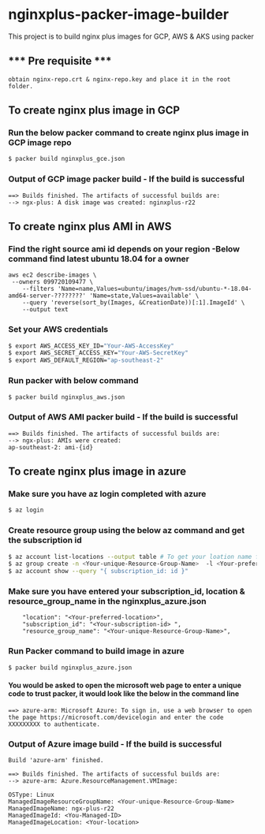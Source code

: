 # nginxplus-packer-image-builder
This project is to build nginx plus images for GCP, AWS &amp; AKS using packer

## *** Pre requisite *** 
```
obtain nginx-repo.crt & nginx-repo.key and place it in the root folder.
```

## To create nginx plus image in GCP

### Run the below packer command to create nginx plus image in GCP image repo
```sh
$ packer build nginxplus_gce.json
```

### Output of GCP image packer build - If the build is successful
```
==> Builds finished. The artifacts of successful builds are:
--> ngx-plus: A disk image was created: nginxplus-r22
```

## To create nginx plus AMI in AWS

### Find the right source ami id depends on your region -Below command find latest  ubuntu 18.04 for a owner

```
aws ec2 describe-images \
 --owners 099720109477 \
    --filters 'Name=name,Values=ubuntu/images/hvm-ssd/ubuntu-*-18.04-amd64-server-????????' 'Name=state,Values=available' \
    --query 'reverse(sort_by(Images, &CreationDate))[:1].ImageId' \
    --output text
```
### Set your AWS credentials
```sh
$ export AWS_ACCESS_KEY_ID="Your-AWS-AccessKey"
$ export AWS_SECRET_ACCESS_KEY="Your-AWS-SecretKey"
$ export AWS_DEFAULT_REGION="ap-southeast-2"
```
### Run packer with below command

```sh
$ packer build nginxplus_aws.json
```

### Output of AWS AMI packer build - If the build is successful
```
==> Builds finished. The artifacts of successful builds are:
--> ngx-plus: AMIs were created:
ap-southeast-2: ami-{id}
```
## To create nginx plus image in azure

### Make sure you have az login completed with azure
```sh
$ az login
```
### Create resource group using the below az command and get the subscription id
```sh
$ az account list-locations --output table # To get your loation name for your region
$ az group create -n <Your-unique-Resource-Group-Name>  -l <Your-preferred-location> 
$ az account show --query "{ subscription_id: id }" 
```
### Make sure you have entered your subscription_id, location & resource_group_name in the nginxplus_azure.json
```
    "location": "<Your-preferred-location>",
    "subscription_id": "<Your-subscription-id> ",
    "resource_group_name": "<Your-unique-Resource-Group-Name>",
```
### Run Packer command to build image in azure
```sh
$ packer build nginxplus_azure.json
```
#### You would be asked to open the microsoft web page to enter a unique code to trust packer, it would look like the below in the command line
```
==> azure-arm: Microsoft Azure: To sign in, use a web browser to open the page https://microsoft.com/devicelogin and enter the code XXXXXXXXX to authenticate.
```

### Output of Azure image build - If the build is successful
```
Build 'azure-arm' finished.

==> Builds finished. The artifacts of successful builds are:
--> azure-arm: Azure.ResourceManagement.VMImage:

OSType: Linux
ManagedImageResourceGroupName: <Your-unique-Resource-Group-Name>
ManagedImageName: ngx-plus-r22
ManagedImageId: <You-Managed-ID>
ManagedImageLocation: <Your-location>
```
